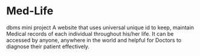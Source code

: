# Med-Life
dbms mini project
A website that uses universal unique id to keep, maintain Medical records of each individual throughout his/her life.
It can be accessed by anyone, anywhere in the world and helpful for Doctors to diagnose their patient effectively.
